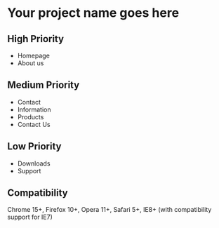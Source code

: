 Your project name goes here
===========

High Priority
-----------

  - Homepage
  - About us
  
Medium Priority
-----------

  - Contact
  - Information
  - Products
  - Contact Us

Low Priority
-----------

  - Downloads
  - Support
  
  
Compatibility
-----------

Chrome 15+, Firefox 10+, Opera 11+, Safari 5+, IE8+ (with compatibility support for IE7)